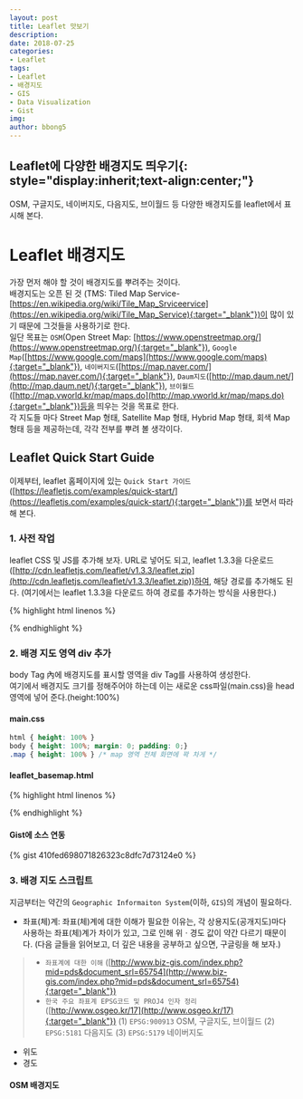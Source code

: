 ```yaml
---
layout: post
title: Leaflet 맛보기
description: 
date: 2018-07-25
categories: 
- Leaflet
tags: 
- Leaflet
- 배경지도
- GIS
- Data Visualization
- Gist
img: 
author: bbong5
---
```

**Leaflet에 다양한 배경지도 띄우기**{: style="display:inherit;text-align:center;"}
---
OSM, 구글지도, 네이버지도, 다음지도, 브이월드 등 다양한 배경지도를 leaflet에서 표시해 본다.

# Leaflet 배경지도

가장 먼저 해야 할 것이 배경지도를 뿌려주는 것이다.<br/>
배경지도는 오픈 된 것 (TMS: Tiled Map Service-[https://en.wikipedia.org/wiki/Tile_Map_Srviceervice](https://en.wikipedia.org/wiki/Tile_Map_Service){:target="_blank"})이 많이 있기 때문에 그것들을 사용하기로 한다.<br/>
일단 목표는 `OSM`(Open Street Map: [https://www.openstreetmap.org/](https://www.openstreetmap.org/){:target="_blank"}), `Google Map`([https://www.google.com/maps](https://www.google.com/maps){:target="_blank"}), `네이버지도`([https://map.naver.com/](https://map.naver.com/){:target="_blank"}), `Daum지도`([http://map.daum.net/](http://map.daum.net/){:target="_blank"}), `브이월드`([http://map.vworld.kr/map/maps.do](http://map.vworld.kr/map/maps.do){:target="_blank"})등을 띄우는 것을 목표로 한다.<br/>
각 지도들 마다 Street Map 형태, Satellite Map 형태, Hybrid Map 형태, 회색 Map 형태 등을 제공하는데, 각각 전부를 뿌려 볼 생각이다.

## Leaflet Quick Start Guide

이제부터, leaflet 홈페이지에 있는 `Quick Start 가이드`([https://leafletjs.com/examples/quick-start/](https://leafletjs.com/examples/quick-start/){:target="_blank"})를 보면서 따라해 본다.

### 1. 사전 작업

leaflet CSS 및 JS를 추가해 보자.
URL로 넣어도 되고, leaflet 1.3.3을 다운로드([http://cdn.leafletjs.com/leaflet/v1.3.3/leaflet.zip](http://cdn.leafletjs.com/leaflet/v1.3.3/leaflet.zip))하여, 해당 경로를 추가해도 된다. (여기에서는 leaflet 1.3.3을 다운로드 하여 경로를 추가하는 방식을 사용한다.)

{% highlight html linenos %}
<html>

<head>
  <!--STEP 1: CSS 추가하기 -->
  <!--CDN 방식 -->
  <!--<link rel="stylesheet" href="https://unpkg.com/leaflet@1.3.3/dist/leaflet.css"/>-->
  <!-- Download 방식 -->
  <link rel="stylesheet" href="css/leaflet@1.3.3/leaflet.css"/>
  <!--STEP 2: JS 추가하기 -->
  <!--CDN 방식 -->
  <!--<script src="https://unpkg.com/leaflet@1.3.3/dist/leaflet.js"></script>-->
  <!-- Download 방식 -->
  <script src="js/leaflet@1.3.3/leaflet.js"></script>
</head>

<body>
</body>

</html>
{% endhighlight %}


### 2. 배경 지도 영역 div 추가

body Tag 內에 배경지도를 표시할 영역을 div Tag를 사용하여 생성한다.<br/>
여기에서 배경지도 크기를 정해주어야 하는데 이는 새로운 css파일(main.css)을 head 영역에 넣어 준다.(height:100%)
#### main.css
```css
html { height: 100% }
body { height: 100%; margin: 0; padding: 0;}
.map { height: 100% } /* map 영역 전체 화면에 꽉 차게 */
```
#### leaflet_basemap.html
{% highlight html linenos %}
<html>

<head>
	<!--STEP 1: CSS 추가하기 -->
	<!--CDN 방식 -->
	<!--<link rel="stylesheet" href="https://unpkg.com/leaflet@1.3.3/dist/leaflet.css"/>-->
	<!-- Download 방식 -->
	<link rel="stylesheet" href="css/leaflet@1.3.3/leaflet.css"/>
	<!--STEP 3: 지도 영역 관련 CSS 추가하기 -->
	<link rel="stylesheet" href="css/main.css"/>
	<!--STEP 2: JS 추가하기 -->
	<!--CDN 방식 -->
	<!--<script src="https://unpkg.com/leaflet@1.3.3/dist/leaflet.js"></script>-->
	<!-- Download 방식 -->
	<script src="js/leaflet@1.3.3/leaflet.js"></script>
</head>

<body>
	<!-- 배경지도 영역 추가하기-->
	<div id="map" class="map"></div>
</body>

</html>
{% endhighlight %}

#### Gist에 소스 연동
{% gist 410fed698071826323c8dfc7d73124e0 %}


### 3. 배경 지도 스크립트

지금부터는 약간의 `Geographic Informaiton System`(이하, `GIS`)의 개념이 필요하다.
- 좌표(체)계: 좌표(체)계에 대한 이해가 필요한 이유는, 각 상용지도(공개지도)마다 사용하는 좌표(체)계가 차이가 있고, 그로 인해 위ㆍ경도 값이 약간 다르기 때문이다.
(다음 글들을 읽어보고, 더 깊은 내용을 공부하고 싶으면, 구글링을 해 보자.)

> - `좌표계에 대한 이해` ([http://www.biz-gis.com/index.php?mid=pds&document_srl=65754](http://www.biz-gis.com/index.php?mid=pds&document_srl=65754){:target="_blank"})
> - `한국 주요 좌표계 EPSG코드 및 PROJ4 인자 정리` ([http://www.osgeo.kr/17](http://www.osgeo.kr/17){:target="_blank"})
(1) `EPSG:900913` OSM, 구글지도, 브이월드
(2) `EPSG:5181` 다음지도
(3) `EPSG:5179` 네이버지도

- 위도
- 경도

#### OSM 배경지도
